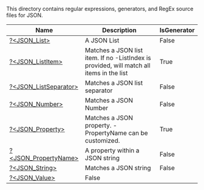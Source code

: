 This directory contains regular expressions, generators, and RegEx source files for JSON.


|Name                                            |Description                                                                                       |IsGenerator|
|------------------------------------------------|--------------------------------------------------------------------------------------------------|-----------|
|[?<JSON_List>](List.regex.txt)                  |A JSON List                                                                                       |False      |
|[?<JSON_ListItem>](ListItem.regex.ps1)          |Matches a JSON list item.  If no -ListIndex is provided, will match all items in the list    <br/>|True       |
|[?<JSON_ListSeparator>](ListSeparator.regex.txt)|Matches a JSON list separator                                                                     |False      |
|[?<JSON_Number>](Number.regex.txt)              |Matches a JSON Number                                                                             |False      |
|[?<JSON_Property>](Property.regex.ps1)          |Matches a JSON property.  -PropertyName can be customized.<br/>                                   |True       |
|[?<JSON_PropertyName>](PropertyName.regex.txt)  |A property within a JSON string                                                                   |False      |
|[?<JSON_String>](String.regex.txt)              |Matches a JSON string                                                                             |False      |
|[?<JSON_Value>](Value.regex.txt)                |False                                                                                             |



